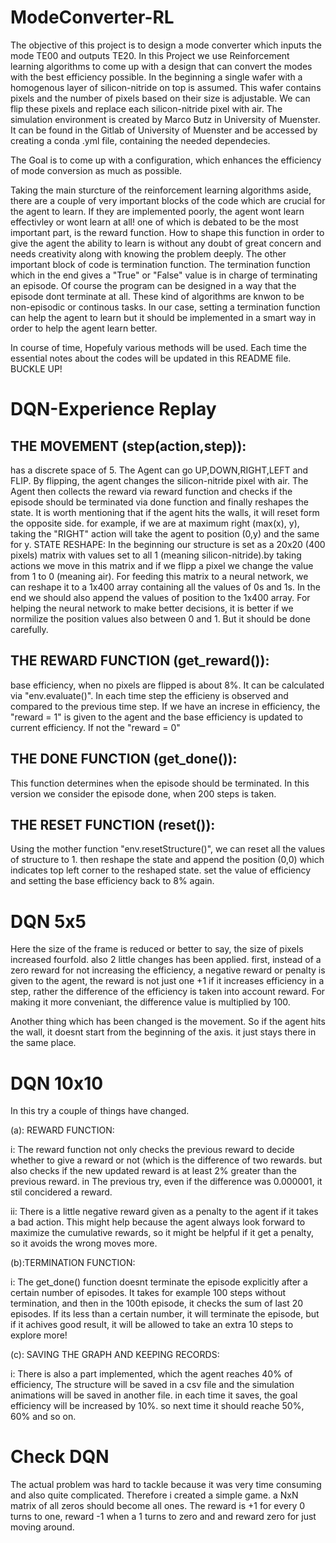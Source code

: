 # ModeConverter-RL


The objective of this project is to design a mode converter which inputs the mode TE00 and outputs TE20. In this Project we use Reinforcement learning algorithms to come up with a design that can convert the modes with the best efficiency possible. In the beginning a single wafer with a homogenous layer of silicon-nitride on top is assumed. This wafer contains pixels and the number of pixels based on their size is adjustable. We can flip these pixels and replace each silicon-nitride pixel with air.
The simulation environment is created by Marco Butz in University of Muenster. It can be found in the Gitlab of University of Muenster and be accessed by creating a conda .yml file, containing the needed dependecies.

The Goal is to come up with a configuration, which enhances the efficiency of mode conversion as much as possible.

Taking the main sturcture of the reinforcement learning algorithms aside, there are a couple of very important blocks of the code which are crucial for the agent to learn. If they are implemented poorly, the agent wont learn effectivley or wont learn at all! one of which is debated to be the most important part, is the reward function. How to shape this function in order to give the agent the ability to learn is without any doubt of great concern and needs creativity along with knowing the problem deeply. The other important block of code is termination function. The termination function which in the end gives a "True" or "False" value is in charge of terminating an episode. Of course the program can be designed in a way that the episode dont terminate at all. These kind of algorithms are knwon to be non-episodic or continous tasks. In our case, setting a termination function can help the agent to learn but it should be implemented in a smart way in order to help the agent learn better.

In course of time, Hopefuly various methods  will be used. Each time the essential notes about the codes will be updated in this README file. BUCKLE UP!

# DQN-Experience Replay

THE MOVEMENT (step(action,step)):
-------------------------------------
has a discrete space of 5. The Agent can go UP,DOWN,RIGHT,LEFT and FLIP. By flipping, the agent 
changes the silicon-nitride pixel with air. The Agent then collects the reward via reward function
and checks if the episode should be terminated via done function and finally reshapes the state.
It is worth mentioning that if the agent hits the walls, it will reset form the opposite side. for example,
if we are at maximum right (max(x), y), taking the "RIGHT" action will take the agent to position (0,y) and the same for y.
STATE RESHAPE: In the beginning our structure is set as a 20x20 (400 pixels) matrix with values set to all 1 
(meaning silicon-nitride).by taking actions we move in this matrix and if we flipp a pixel we change the value 
from 1 to 0 (meaning air). For feeding this matrix to a neural network, we can reshape it to a 1x400 array containing
all the values of 0s and 1s. In the end we should also append the values of position to the 1x400 array.
For helping the neural network to make better decisions, it is better if we normilize the position values also between 
0 and 1. But it should be done carefully.

THE REWARD FUNCTION (get_reward()):
-------------------------------------
base efficiency, when no pixels are flipped is about 8%. It can be calculated via "env.evaluate()". 
In each time step the efficieny is observed and compared to the previous time step. If we have an increse in efficiency, 
the "reward = 1" is given to the agent and the base efficiency is updated to current efficiency. If not the "reward = 0"

THE DONE FUNCTION (get_done()):
---------------------------------
This function determines when the episode should be terminated. In this version we consider the episode done, when
200 steps is taken.

THE RESET FUNCTION (reset()):
--------------------------
Using the mother function "env.resetStructure()", we can reset all the values of structure to 1. then reshape the state
and append the position (0,0) which indicates top left corner to the reshaped state. set the value of efficiency and
setting the base efficiency back to 8% again.

# DQN 5x5

Here the size of the frame is reduced or better to say, the size of pixels increased fourfold. also 2 little changes has been applied. first, instead of a zero reward for not increasing the efficiency, a negative reward or penalty is given to the agent, the reward is not just one +1 if it increases efficiency in a step, rather the difference of the efficiency is taken into account reward. For making it more conveniant, the difference value is multiplied by 100.

Another thing which has been changed is the movement. So if the agent hits the wall, it doesnt start from the beginning of the axis. it just stays there in the same place.

# DQN 10x10

In this try a couple of things have changed.

(a): REWARD FUNCTION:

i: The reward function not only checks the previous reward to decide whether to give a reward or not (which is the difference of two rewards. but also checks if the new updated reward is at least 2% greater than the previous reward. in The previous try, even if the difference was 0.000001, it stil concidered a reward.
    
ii: There is a little negative reward given as a penalty to the agent if it takes a bad action. This might help because the agent always look forward to maximize the cumulative rewards, so it might be helpful if it get a penalty, so it avoids the wrong moves more.
    
 (b):TERMINATION FUNCTION:
 
i: The get_done() function doesnt terminate the episode explicitly after a certain number of episodes. It takes for example 100 steps without termination, and then in the 100th episode, it checks the sum of last 20 episodes. If its less than a certain number, it will terminate the episode, but if it achives good result, it will be allowed to take an extra 10 steps to explore more!
    
(c): SAVING THE GRAPH AND KEEPING RECORDS:

i: There is also a part implemented, which the agent reaches 40% of efficiency, The structure will be saved in a csv file and the simulation animations will be saved in another file. in each time it saves, the goal efficiency will be increased by 10%. so next time it should reache 50%, 60% and so on.

#  Check DQN

The actual problem was hard to tackle because it was very time consuming and also quite complicated.
Therefore i created a simple game. a NxN matrix of all zeros should become all ones. The reward is +1 for every 0 turns to one, reward -1 when a 1 turns to zero and and reward zero for just moving around.
